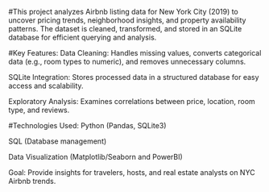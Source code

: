 #This project analyzes Airbnb listing data for New York City (2019) to uncover pricing trends, neighborhood insights, and property availability patterns. The dataset is cleaned, transformed, and stored in an SQLite database for efficient querying and analysis.

#Key Features:
Data Cleaning: Handles missing values, converts categorical data (e.g., room types to numeric), and removes unnecessary columns.

SQLite Integration: Stores processed data in a structured database for easy access and scalability.

Exploratory Analysis: Examines correlations between price, location, room type, and reviews.

#Technologies Used:
Python (Pandas, SQLite3)

SQL (Database management)

Data Visualization (Matplotlib/Seaborn and PowerBI)

Goal: Provide insights for travelers, hosts, and real estate analysts on NYC Airbnb trends.

